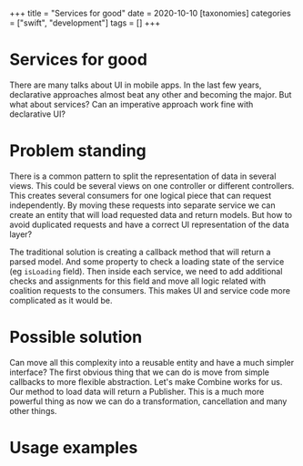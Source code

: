 +++
title = "Services for good"
date = 2020-10-10
[taxonomies]
categories = ["swift", "development"]
tags = []
+++		

# Services for good

There are many talks about UI in mobile apps. 
In the last few years, declarative approaches almost beat any other and becoming the major.
But what about services? 
Can an imperative approach work fine with declarative UI?

# Problem standing

There is a common pattern to split the representation of data in several views.
This could be several views on one controller or different controllers.
This creates several consumers for one logical piece that can request independently.
By moving these requests into separate service we can create an entity that will load requested data and return models.
But how to avoid duplicated requests and have a correct UI representation of the data layer?

The traditional solution is creating a callback method that will return a parsed model.
And some property to check a loading state of the service (eg `isLoading` field).
Then inside each service, we need to add additional checks and assignments for this field and move all logic related with coalition requests to the consumers.
This makes UI and service code more complicated as it would be.

# Possible solution

Can move all this complexity into a reusable entity and have a much simpler interface?
The first obvious thing that we can do is move from simple callbacks to more flexible abstraction.
Let's make Combine works for us.
Our method to load data will return a Publisher.
This is a much more powerful thing as now we can do a transformation, cancellation and many other things.

# Usage examples 
